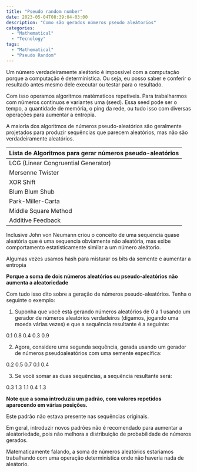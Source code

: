 ```yaml
---
title: "Pseudo random number"
date: 2023-05-04T08:39:04-03:00
description: "Como são gerados números pseudo aleátorios"
categories:
  - "Mathematical"
  - "Tecnology"
tags:
  - "Mathematical"
  - "Pseudo Random"
---
```


Um número verdadeiramente aleátorio é impossivel com a computação porque a computação é deterministica.
Ou seja, eu posso saber e conferir o resultado antes mesmo dele executar ou testar para o resultado.

Com isso operamos algoritmos matématicos repetiveis. Para trabalharmos com números continuos e variantes uma (seed).
Essa seed pode ser o tempo, a quantidade de memória, o ping da rede, ou tudo isso com diversas operações para aumentar a entropia.

A maioria dos algoritmos de números pseudo-aleatórios são geralmente projetados para produzir sequências que parecem aleatórios, mas não são verdadeiramente aleatórios.

| Lista de Algoritmos para gerar números pseudo-aleatórios |
|----------------------------------------------------------|
| LCG (Linear Congruential Generator)                      |
| Mersenne Twister                                         |
| XOR Shift                                                |
| Blum Blum Shub                                           |
| Park-Miller-Carta                                        |
| Middle Square Method                                     |
| Additive Feedback                                        |

Inclusive John von Neumann criou o conceito de uma sequencia quase aleatória que é uma sequencia obviamente não aleatória, mas exibe comportamento estatisticamente similar a um número aleátorio.

Algumas vezes usamos hash para misturar os bits da semente e aumentar a entropia

**Porque a soma de dois números aleatórios ou pseudo-aleatórios não aumenta a aleatoriedade**

Com tudo isso dito sobre a geração de números pseudo-aleatórios. Tenha o seguinte o exemplo:

1. Suponha que você está gerando números aleatórios de 0 a 1 usando um gerador de números aleatórios verdadeiros (digamos, jogando uma moeda várias vezes) e que a sequência resultante é a seguinte:

0.1 0.8 0.4 0.3 0.9

2. Agora, considere uma segunda sequência, gerada usando um gerador de números pseudoaleatórios com uma semente específica:

0.2 0.5 0.7 0.1 0.4

3. Se você somar as duas sequências, a sequência resultante será:

0.3 1.3 1.1 0.4 1.3

**Note que a soma introduziu um padrão, com valores repetidos aparecendo em várias posições.** 

Este padrão não estava presente nas sequências originais.

Em geral, introduzir novos padrões não é recomendado para aumentar a aleátoriedade, pois não melhora a distribuição de probabilidade de números gerados.

Matematicamente falando, a soma de números aleatórios estariamos trabalhando com uma operação deterministica onde não haveria nada de aleátorio.
